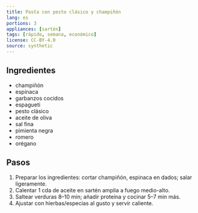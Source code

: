 ```yaml
---
title: Pasta con pesto clásico y champiñón
lang: es
portions: 3
appliances: [sartén]
tags: [rápido, semana, económico]
license: CC-BY-4.0
source: synthetic
---
```

## Ingredientes
- champiñón
- espinaca
- garbanzos cocidos
- espagueti
- pesto clásico
- aceite de oliva
- sal fina
- pimienta negra
- romero
- orégano

## Pasos
1. Preparar los ingredientes: cortar champiñón, espinaca en dados; salar ligeramente.
2. Calentar 1 cda de aceite en sartén amplia a fuego medio-alto.
3. Saltear verduras 8–10 min; añadir proteína y cocinar 5–7 min más.
4. Ajustar con hierbas/especias al gusto y servir caliente.
